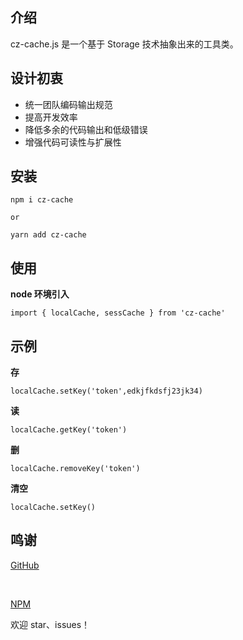 ## 介绍

cz-cache.js 是一个基于 Storage 技术抽象出来的工具类。

## 设计初衷

- 统一团队编码输出规范
- 提高开发效率
- 降低多余的代码输出和低级错误
- 增强代码可读性与扩展性

## 安装

```
npm i cz-cache

or

yarn add cz-cache
```

## 使用

**node 环境引入**

```
import { localCache, sessCache } from 'cz-cache'
```

## 示例

**存**

```
localCache.setKey('token',edkjfkdsfj23jk34)
```

**读**

```
localCache.getKey('token')
```

**删**

```
localCache.removeKey('token')
```

**清空**

```
localCache.setKey()
```

## 鸣谢

<a href="https://github.com/cz-frontend/cz-cache">GitHub</a>

<br />

<a href="https://www.npmjs.com/package/cz-cache">NPM</a>

欢迎 star、issues！
